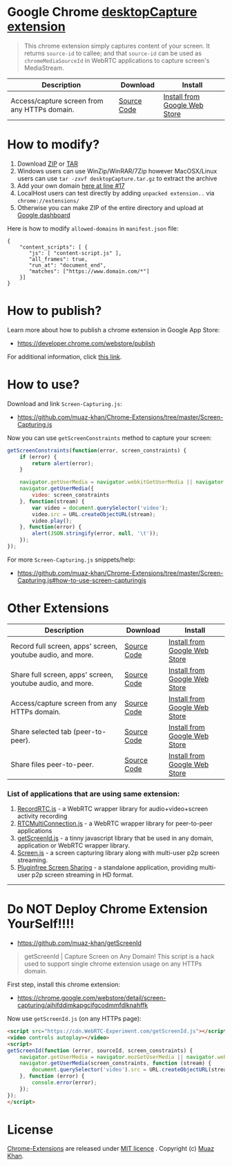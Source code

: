 # Google Chrome [desktopCapture extension](https://github.com/muaz-khan/Chrome-Extensions/tree/master/desktopCapture)

> This chrome extension simply captures content of your screen. It returns `source-id` to callee; and that `source-id` can be used as `chromeMediaSourceId` in WebRTC applications to capture screen's MediaStream.

| Description        | Download           | Install |
| ------------- |-------------|-------------|
| Access/capture screen from any HTTPs domain. | [Source Code](https://github.com/muaz-khan/Chrome-Extensions/tree/master/desktopCapture) | [Install from Google Web Store](https://chrome.google.com/webstore/detail/screen-capturing/ajhifddimkapgcifgcodmmfdlknahffk) |

# How to modify?

1. Download [ZIP](http://webrtcweb.com/desktopCapture.zip) or [TAR](http://webrtcweb.com/desktopCapture.tar.gz)
2. Windows users can use WinZip/WinRAR/7Zip however MacOSX/Linux users can use `tar -zxvf desktopCapture.tar.gz` to extract the archive
3. Add your own domain [here at line #17](https://github.com/muaz-khan/Chrome-Extensions/blob/master/desktopCapture/manifest.json#L17)
4. LocalHost users can test directly by adding `unpacked extension..` via `chrome://extensions/`
5. Otherwise you can make ZIP of the entire directory and upload at [Google dashboard](https://chrome.google.com/webstore/developer/dashboard)

Here is how to modify `allowed-domains` in `manifest.json` file:

```
{
    "content_scripts": [ {
       "js": [ "content-script.js" ],
       "all_frames": true,
       "run_at": "document_end",
       "matches": ["https://www.domain.com/*"]
    }]
}
```

# How to publish?

Learn more about how to publish a chrome extension in Google App Store:

* https://developer.chrome.com/webstore/publish

For additional information, click [this link](https://github.com/muaz-khan/WebRTC-Experiment/blob/7cd04a81b30cdca2db159eb746e2714307640767/Chrome-Extensions/desktopCapture/README.md).

# How to use?

Download and link `Screen-Capturing.js`:

* https://github.com/muaz-khan/Chrome-Extensions/tree/master/Screen-Capturing.js

Now you can use `getScreenConstraints` method to capture your screen:

```javascript
getScreenConstraints(function(error, screen_constraints) {
    if (error) {
        return alert(error);
    }

    navigator.getUserMedia = navigator.webkitGetUserMedia || navigator.mozGetUserMedia;
    navigator.getUserMedia({
        video: screen_constraints
    }, function(stream) {
        var video = document.querySelector('video');
        video.src = URL.createObjectURL(stream);
        video.play();
    }, function(error) {
        alert(JSON.stringify(error, null, '\t'));
    });
});
```

For more `Screen-Capturing.js` snippets/help: 

* https://github.com/muaz-khan/Chrome-Extensions/tree/master/Screen-Capturing.js#how-to-use-screen-capturingjs

# Other Extensions

| Description        | Download           | Install |
| ------------- |-------------|-------------|
| Record full screen, apps' screen, youtube audio, and more. | [Source Code](https://github.com/muaz-khan/Chrome-Extensions/tree/master/screen-recording) | [Install from Google Web Store](https://chrome.google.com/webstore/detail/recordrtc/ndcljioonkecdnaaihodjgiliohngojp) |
| Share full screen, apps' screen, youtube audio, and more. | [Source Code](https://github.com/muaz-khan/Chrome-Extensions/tree/master/desktopCapture-p2p) | [Install from Google Web Store](https://chrome.google.com/webstore/detail/webrtc-desktop-sharing/nkemblooioekjnpfekmjhpgkackcajhg)  |
| Access/capture screen from any HTTPs domain. | [Source Code](https://github.com/muaz-khan/Chrome-Extensions/tree/master/desktopCapture) | [Install from Google Web Store](https://chrome.google.com/webstore/detail/screen-capturing/ajhifddimkapgcifgcodmmfdlknahffk) |
| Share selected tab (peer-to-peer). | [Source Code](https://github.com/muaz-khan/Chrome-Extensions/tree/master/tabCapture) | [Install from Google Web Store](https://chrome.google.com/webstore/detail/tab-capturing-sharing/pcnepejfgcmidedoimegcafiabjnodhk) |
| Share files peer-to-peer. | [Source Code](https://github.com/muaz-khan/Chrome-Extensions/tree/master/file-sharing) | [Install from Google Web Store](https://chrome.google.com/webstore/detail/tab-capturing-sharing/pcnepejfgcmidedoimegcafiabjnodhk) |

### List of applications that are using same extension:

1. [RecordRTC.js](https://github.com/muaz-khan/RecordRTC) - a WebRTC wrapper library for audio+video+screen activity recording
2. [RTCMultiConnection.js](https://github.com/muaz-khan/RTCMultiConnection) - a WebRTC wrapper library for peer-to-peer applications
3. [getScreenId.js](https://github.com/muaz-khan/getScreenId) - a tinny javascript library that be used in any domain, application or WebRTC wrapper library.
4. [Screen.js](https://github.com/muaz-khan/WebRTC-Experiment/tree/master/screen-sharing) - a screen capturing library along with multi-user p2p screen streaming.
5. [Pluginfree Screen Sharing](https://github.com/muaz-khan/WebRTC-Experiment/tree/master/Pluginfree-Screen-Sharing) - a standalone application, providing multi-user p2p screen streaming in HD format.

----

# Do NOT Deploy Chrome Extension YourSelf!!!!

* https://github.com/muaz-khan/getScreenId

> getScreenId | Capture Screen on Any Domain! This script is a hack used to support single chrome extension usage on any HTTPs domain.

First step, install this chrome extension:

* https://chrome.google.com/webstore/detail/screen-capturing/ajhifddimkapgcifgcodmmfdlknahffk

Now use `getScreenId.js` (on any HTTPs page):

```html
<script src="https://cdn.WebRTC-Experiment.com/getScreenId.js"></script>
<video controls autoplay></video>
<script>
getScreenId(function (error, sourceId, screen_constraints) {
    navigator.getUserMedia = navigator.mozGetUserMedia || navigator.webkitGetUserMedia;
    navigator.getUserMedia(screen_constraints, function (stream) {
        document.querySelector('video').src = URL.createObjectURL(stream);
    }, function (error) {
        console.error(error);
    });
});
</script>
```

# License

[Chrome-Extensions](https://github.com/muaz-khan/Chrome-Extensions) are released under [MIT licence](https://www.webrtc-experiment.com/licence/) . Copyright (c) [Muaz Khan](https://plus.google.com/+MuazKhan).
